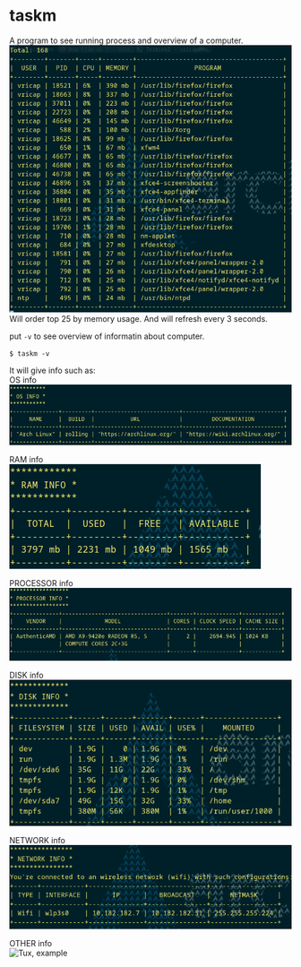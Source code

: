 # taskm

A program to see running process and overview of a computer.  
![Tux, the Linux mascot](/resource/example1.png)  
Will order top 25 by memory usage. And will refresh every 3 seconds.

put `-v` to see overview of informatin about computer.

```
$ taskm -v
```

It will give info such as:  
OS info  
![Tux, example](/resource/example2.png)

RAM info  
![Tux, example](/resource/example3.png)

PROCESSOR info  
![Tux, example](/resource/example4.png)

DISK info  
![Tux, example](/resource/example5.png)

NETWORK info  
![Tux, example](/resource/example6.png)

OTHER info  
![Tux, example](/reosurce/example7.png)

